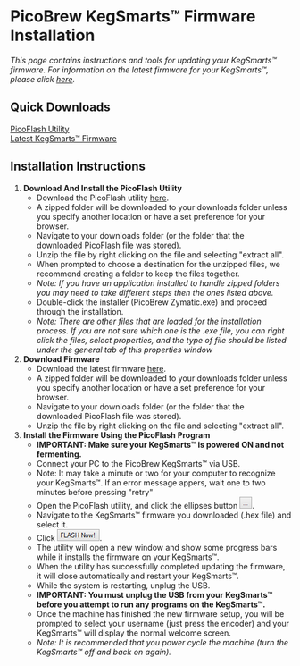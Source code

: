 # PicoBrew KegSmarts™ Firmware Installation

*This page contains instructions and tools for updating your KegSmarts™ firmware.
For information on the latest firmware for your KegSmarts™, please click [here](Firmware.md).*

## Quick Downloads

[PicoFlash Utility](../common/PicoFlash.zip)  
[Latest KegSmarts™ Firmware](KegSmarts_1_0_6.zip)

## Installation Instructions

1. **Download And Install the PicoFlash Utility**
    * Download the PicoFlash utility [here](../common/PicoFlash.zip).
    * A zipped folder will be downloaded to your downloads folder unless you specify another location or have a set preference for your browser.
    * Navigate to your downloads folder (or the folder that the downloaded PicoFlash file was stored).
    * Unzip the file by right clicking on the file and selecting "extract all".
    * When prompted to choose a destination for the unzipped files, we recommend creating a folder to keep the files together.
    * *Note: If you have an application installed to handle zipped folders you may need to take different steps then the ones listed above.*
    * Double-click the installer (PicoBrew Zymatic.exe) and proceed through the installation.
    * *Note: There are other files that are loaded for the installation process. If you are not sure which one is the .exe file, you can right click the files, select properties, and the type of file should be listed under the general tab of this properties window*
2. **Download Firmware**
    * Download the latest firmware [here](KegSmarts_1_0_6.zip).
    * A zipped folder will be downloaded to your downloads folder unless you specify another location or have a set preference for your browser.
    * Navigate to your downloads folder (or the folder that the downloaded PicoFlash file was stored).
    * Unzip the file by right clicking on the file and selecting "extract all".
3. **Install the Firmware Using the PicoFlash Program**
    * **IMPORTANT: Make sure your KegSmarts™ is powered ON and not fermenting.**
    * Connect your PC to the PicoBrew KegSmarts™ via USB.
    * Note: It may take a minute or two for your computer to recognize your KegSmarts™. If an error message appers, wait one to two minutes before pressing "retry"
    * Open the PicoFlash utility, and click the ellipses button ![...](../common/ellipsesButton.png).
    * Navigate to the KegSmarts™ firmware you downloaded (.hex file) and select it.
    * Click ![FLASH Now!](../common/flashButton.png).
    * The utility will open a new window and show some progress bars while it installs the firmware on your KegSmarts™.
    * When the utility has successfully completed updating the firmware, it will close automatically and restart your KegSmarts™.
    * While the system is restarting, unplug the USB.
    * **IMPORTANT: You must unplug the USB from your KegSmarts™ before you attempt to run any programs on the KegSmarts™.**
    * Once the machine has finished the new firmware setup, you will be prompted to select your username (just press the encoder) and your KegSmarts™ will display the normal welcome screen.
    * *Note: It is recommended that you power cycle the machine (turn the KegSmarts™ off and back on again).*
